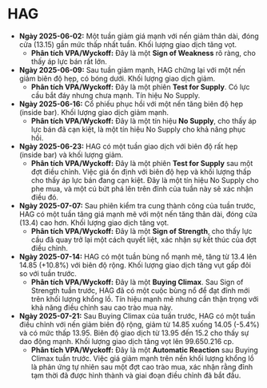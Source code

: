 # HAG

- **Ngày 2025-06-02:** Một tuần giảm giá mạnh với nến giảm thân dài, đóng cửa (13.15) gần mức thấp nhất tuần. Khối lượng giao dịch tăng vọt.
    - **Phân tích VPA/Wyckoff:** Đây là một **Sign of Weakness** rõ ràng, cho thấy áp lực bán rất lớn.
- **Ngày 2025-06-09:** Sau tuần giảm mạnh, HAG chững lại với một nến giảm biên độ hẹp, có bóng dưới. Khối lượng giao dịch giảm.
    - **Phân tích VPA/Wyckoff:** Đây là một phiên **Test for Supply**. Có lực cầu bắt đáy nhưng chưa mạnh. Tín hiệu No Supply.
- **Ngày 2025-06-16:** Cổ phiếu phục hồi với một nến tăng biên độ hẹp (inside bar). Khối lượng giao dịch giảm mạnh.
    - **Phân tích VPA/Wyckoff:** Đây là một tín hiệu **No Supply**, cho thấy áp lực bán đã cạn kiệt, là một tín hiệu No Supply cho khả năng phục hồi.
- **Ngày 2025-06-23:** HAG có một tuần giao dịch với biên độ rất hẹp (inside bar) và khối lượng giảm.
    - **Phân tích VPA/Wyckoff:** Đây là một phiên **Test for Supply** sau một đợt điều chỉnh. Việc giá ổn định với biên độ hẹp và khối lượng thấp cho thấy áp lực bán đang cạn kiệt. Đây là một tín hiệu No Supply cho phe mua, và một cú bứt phá lên trên đỉnh của tuần này sẽ xác nhận điều đó.
- **Ngày 2025-07-07:** Sau phiên kiểm tra cung thành công của tuần trước, HAG có một tuần tăng giá mạnh mẽ với một nến tăng thân dài, đóng cửa (13.4) cao hơn. Khối lượng giao dịch tăng vọt.
    - **Phân tích VPA/Wyckoff:** Đây là một **Sign of Strength**, cho thấy lực cầu đã quay trở lại một cách quyết liệt, xác nhận sự kết thúc của đợt điều chỉnh.
- **Ngày 2025-07-14:** HAG có một tuần bùng nổ mạnh mẽ, tăng từ 13.4 lên 14.85 (+10.8%) với biên độ rộng. Khối lượng giao dịch tăng vụt gấp đôi so với tuần trước.
    - **Phân tích VPA/Wyckoff:** Đây là một **Buying Climax**. Sau Sign of Strength tuần trước, HAG đã có một cuộc bùng nổ để đạt đỉnh mới trên khối lượng khổng lồ. Tín hiệu mạnh mẽ nhưng cần thận trọng với khả năng điều chỉnh sau cao trào mua này.
- **Ngày 2025-07-21:** Sau Buying Climax của tuần trước, HAG có một tuần điều chỉnh với nến giảm biên độ rộng, giảm từ 14.85 xuống 14.05 (-5.4%) và có mức thấp 13.95. Biên độ giao dịch từ 13.95 đến 15.2 cho thấy sự dao động mạnh. Khối lượng giao dịch tăng vọt lên 99.650.216 cp.
    - **Phân tích VPA/Wyckoff:** Đây là một **Automatic Reaction** sau Buying Climax tuần trước. Việc giá giảm mạnh trên nền khối lượng khổng lồ là phản ứng tự nhiên sau một đợt cao trào mua, xác nhận rằng đỉnh tạm thời đã được hình thành và giai đoạn điều chỉnh đã bắt đầu.

